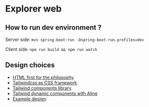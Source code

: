 # Explorer web

## How to run dev environment ?

Server side:
`mvn spring-boot:run -Dspring-boot.run.profiles=dev`

Client side:
`npm run build && npm run watch`

## Design choices

- [HTML first for the philosophy](https://html-first.com/).
- [Tailwindcss as CSS framework](https://tailwindcss.com/).
- [Tailwind components library](https://daisyui.com/).
- [Tailwind dynamic components with Aline](https://devdojo.com/pines)
- [Example design](https://tailwindui.com/components/ecommerce/page-examples/shopping-cart-pages).
